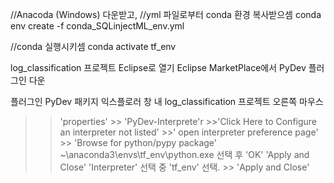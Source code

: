 
//Anacoda (Windows) 다운받고,
//yml 파일로부터 conda 환경 복사받으셈
conda env create -f conda_SQLinjectML_env.yml


//conda 실행시키셈
conda activate tf_env

log_classification 프로젝트 Eclipse로 열기
Eclipse MarketPlace에서 PyDev 플러그인 다운

플러그인 PyDev 패키지 익스플로러 창 내 log_classification 프로젝트 오른쪽 마우스
>> 'properties' >> 'PyDev-Interprete'r >>'Click Here to Configure an interpreter not listed' >>' open interpreter preference page' >> 'Browse for python/pypy package'
>> ~\anaconda3\envs\tf_env\python.exe 선택 후 'OK'
>> 'Apply and Close'
>> 'Interpreter' 선택 중 'tf_env' 선택. >> 'Apply and Close'

